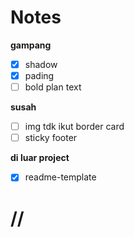 # Notes

**gampang**
- [x] shadow
- [x] pading
- [ ] bold plan text

**susah**
- [ ] img tdk ikut border card
- [ ] sticky footer

**di luar project**
- [x] readme-template

# //
